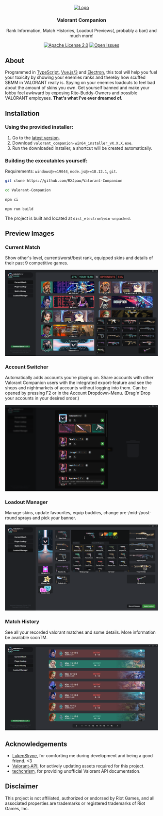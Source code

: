 <p align="center" style="text-align: center">
  <a href="https://github.com/RXJpaw/Valorant-Companion/">
    <img src="https://user-images.githubusercontent.com/45784529/214573856-cca73e2e-6e56-4624-bafe-fa63d6102f71.png" alt="Logo" width="128" height="128">
  </a>
</p>

<h3 align="center">Valorant Companion</h3>
<p align="center">Rank Information, Match Histories, Loadout Previews(, probably a ban) and much more!</p>

<div align="center">

<a href="https://github.com/RXJpaw/Valorant-Companion/blob/master/LICENSE.md">![Apache License 2.0](https://img.shields.io/github/license/RXJpaw/Valorant-Companion?1)</a>
<a href="https://github.com/RXJpaw/Valorant-Companion/issues">![Open Issues](https://img.shields.io/github/issues-raw/RXJpaw/Valorant-Companion?0)</a>

</div>

## About

Programmed in [TypeScript](https://github.com/microsoft/TypeScript), [Vue.js/3](https://github.com/vuejs/core) and [Electron](https://github.com/electron/electron),
this tool will help you fuel your toxicity by showing your enemies ranks and thereby how scuffed SBMM in VALORANT really is.
Spying on your enemies loadouts to feel bad about the amount of skins you own. Get yourself banned and
make your lobby feel awkward by exposing Rito-Buddy-Owners and possible VALORANT employees.
**That's what I've ever dreamed of.**



## Installation

### Using the provided installer:

1. Go to the [latest version](https://github.com/RXJpaw/Valorant-Companion/releases/latest).
2. Download `valorant_companion-win64_installer_vX.X.X.exe`.
3. Run the downloaded installer, a shortcut will be created automatically.

### Building the executables yourself:

Requirements: `windows@>=19044`, `node.js@>=18.12.1`, `git`.

```bash
git clone https://github.com/RXJpaw/Valorant-Companion
```
```bash
cd Valorant-Companion
```
```bash
npm ci
```
```bash
npm run build
```
The project is built and located at `dist_electron\win-unpacked`.



## Preview Images

### Current Match
Show other's level, current/worst/best rank, equipped skins and details of their past 9 competitive games.

<img src="https://raw.githubusercontent.com/RXJpaw/Valorant-Companion/master/assets/preview_current_match.png">

### Account Switcher
Automatically adds accounts you're playing on. Share accounts with other Valorant Companion users with the integrated export-feature and see the shops and nightmarkets of accounts without logging into them. Can be opened by pressing F2 or in the Account Dropdown-Menu. (Drag'n'Drop your accounts in your desired order.)

<img src="https://raw.githubusercontent.com/RXJpaw/Valorant-Companion/master/assets/preview_account_manager.png">

### Loadout Manager
Manage skins, update favourites, equip buddies, change pre-/mid-/post-round sprays and pick your banner.

<img src="https://raw.githubusercontent.com/RXJpaw/Valorant-Companion/master/assets/preview_loadout_manager.png">

### Match History
See all your recorded valorant matches and some details. More information be available soonTM.

<img src="https://raw.githubusercontent.com/RXJpaw/Valorant-Companion/master/assets/preview_match_history.png">

## Acknowledgements

* [LukenSkyne](https://github.com/LukenSkyne), for comforting me during development and being a good friend. <3
* [Valorant-API](https://github.com/valorant-api), for actively updating assets required for this project.
* [techchrism](https://github.com/techchrism/valorant-api-docs), for providing unofficial Valorant API documentation.

## Disclaimer

This project is not affiliated, authorized or endorsed by Riot Games, and all associated properties are trademarks or registered trademarks of Riot Games, Inc.